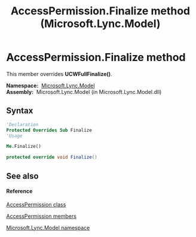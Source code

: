 ﻿---
title: AccessPermission.Finalize method  (Microsoft.Lync.Model)
TOCTitle: 'Finalize method '
ms:assetid: M:Microsoft.Lync.Model.AccessPermission.Finalize_DI_3_UC_OCS14MrefLyncWPF
ms:mtpsurl: https://msdn.microsoft.com/en-us/library/microsoft.lync.model.accesspermission.finalize_di_3_uc_ocs14mreflyncwpf(v=office.15)
ms:contentKeyID: 48597768
ms.date: 07/28/2014
mtps_version: v=office.15
f1_keywords:
- Microsoft.Lync.Model.AccessPermission.Finalize
dev_langs:
- CSharp
- JScript
- VB
- other
---

# AccessPermission.Finalize method

This member overrides **UCWFullFinalize()**.

**Namespace:**  [Microsoft.Lync.Model](microsoft-lync-model-namespace_2.md)  
**Assembly:**  Microsoft.Lync.Model (in Microsoft.Lync.Model.dll)

## Syntax

``` vb
'Declaration
Protected Overrides Sub Finalize
'Usage

Me.Finalize()
```

``` csharp
protected override void Finalize()
```

## See also

#### Reference

[AccessPermission class](accesspermission-class-microsoft-lync-model_2.md)

[AccessPermission members](accesspermission-members-microsoft-lync-model_2.md)

[Microsoft.Lync.Model namespace](microsoft-lync-model-namespace_2.md)


